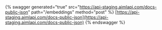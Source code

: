 {% swagger generated="true" src="https://api-staging.aimlapi.com/docs-public-json" path="/embeddings" method="post" %} [https://api-staging.aimlapi.com/docs-public-json](https://api-staging.aimlapi.com/docs-public-json)
{% endswagger %}